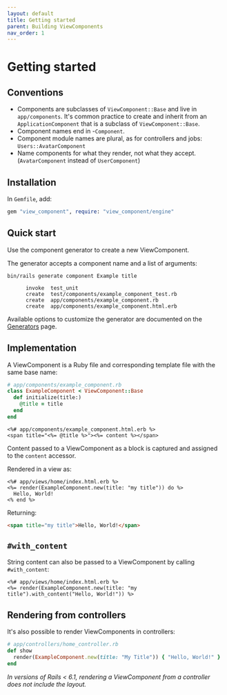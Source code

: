 ```yaml
---
layout: default
title: Getting started
parent: Building ViewComponents
nav_order: 1
---
```


# Getting started

## Conventions

- Components are subclasses of `ViewComponent::Base` and live in `app/components`. It's common practice to create and inherit from an `ApplicationComponent` that is a subclass of `ViewComponent::Base`.
- Component names end in -`Component`.
- Component module names are plural, as for controllers and jobs: `Users::AvatarComponent`
- Name components for what they render, not what they accept. (`AvatarComponent` instead of `UserComponent`)

## Installation

In `Gemfile`, add:

```ruby
gem "view_component", require: "view_component/engine"
```

## Quick start

Use the component generator to create a new ViewComponent.

The generator accepts a component name and a list of arguments:

```console
bin/rails generate component Example title

      invoke  test_unit
      create  test/components/example_component_test.rb
      create  app/components/example_component.rb
      create  app/components/example_component.html.erb
```

Available options to customize the generator are documented on the [Generators](/guide/generators.html) page.

## Implementation

A ViewComponent is a Ruby file and corresponding template file with the same base name:

```ruby
# app/components/example_component.rb
class ExampleComponent < ViewComponent::Base
  def initialize(title:)
    @title = title
  end
end
```

```erb
<%# app/components/example_component.html.erb %>
<span title="<%= @title %>"><%= content %></span>
```

Content passed to a ViewComponent as a block is captured and assigned to the `content` accessor.

Rendered in a view as:

```erb
<%# app/views/home/index.html.erb %>
<%= render(ExampleComponent.new(title: "my title")) do %>
  Hello, World!
<% end %>
```

Returning:

```html
<span title="my title">Hello, World!</span>
```

## `#with_content`

String content can also be passed to a ViewComponent by calling `#with_content`:

```erb
<%# app/views/home/index.html.erb %>
<%= render(ExampleComponent.new(title: "my title").with_content("Hello, World!")) %>
```

## Rendering from controllers

It's also possible to render ViewComponents in controllers:

```ruby
# app/controllers/home_controller.rb
def show
  render(ExampleComponent.new(title: "My Title")) { "Hello, World!" }
end
```

_In versions of Rails < 6.1, rendering a ViewComponent from a controller does not include the layout._
